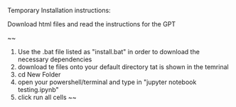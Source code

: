 Temporary Installation instructions:

Download html files and read the instructions for the GPT

~~
1. Use the .bat file listed as "install.bat" in order to download the necessary dependencies
2. download te files onto your default directory tat is shown in the temrinal
3. cd New Folder
4. open your powershell/terminal and type in "jupyter notebook testing.ipynb"
5. click run all cells
~~
